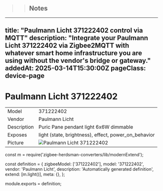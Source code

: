 <!-- Notes BEGIN -->
>> ## Notes
---
title: "Paulmann Licht 371222402 control via MQTT"
description: "Integrate your Paulmann Licht 371222402 via Zigbee2MQTT with whatever smart home infrastructure you are using without the vendor's bridge or gateway."
addedAt: 2025-03-14T15:30:00Z
pageClass: device-page
---

# Paulmann Licht 371222402

|     |     |
|-----|-----|
| Model | 371222402  |
| Vendor  | Paulmann Licht  |
| Description | Puric Pane pendant light 6x6W dimmable |
| Exposes | light (state, brightness), effect, power_on_behavior |
| Picture | ![Paulmann Licht 371222402](https://www.zigbee2mqtt.io/images/devices/371222402.png) |

const m = require('zigbee-herdsman-converters/lib/modernExtend');

const definition = {
    zigbeeModel: ['371222402'],
    model: '371222402',
    vendor: 'Paulmann Licht',
    description: 'Automatically generated definition',
    extend: [m.light()],
    meta: {},
};

module.exports = definition;

>> <!-- Notes END -->
